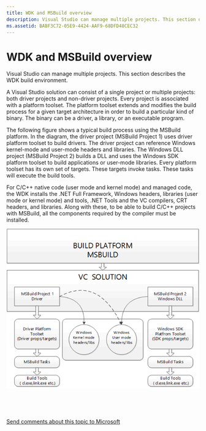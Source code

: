 ```yaml
---
title: WDK and MSBuild overview
description: Visual Studio can manage multiple projects. This section describes the WDK build environment.
ms.assetid: BABF3C72-05E9-4424-AAF9-68DFD48CEC32
---
```


# WDK and MSBuild overview


Visual Studio can manage multiple projects. This section describes the WDK build environment.

A Visual Studio solution can consist of a single project or multiple projects: both driver projects and non-driver projects. Every project is associated with a platform toolset. The platform toolset extends and modifies the build process for a given target architecture in order to build a particular kind of binary. The binary can be a driver, a library, or an executable program.

The following figure shows a typical build process using the MSBuild platform. In the diagram, the driver project (MSBuild Project 1) uses driver platform toolset to build drivers. The driver project can reference Windows kernel-mode and user-mode headers and libraries. The Windows DLL project (MSBuild Project 2) builds a DLL and uses the Windows SDK platform toolset to build applications or user-mode libraries. Every platform toolset has its own set of targets. These targets invoke tasks. These tasks will execute the build tools.

For C/C++ native code (user mode and kernel mode) and managed code, the WDK installs the .NET Full Framework, Windows headers, libraries (user mode or kernel mode) and tools, .NET Tools and the VC compilers, CRT headers, and libraries. Along with these, to be able to build C/C++ projects with MSBuild, all the components required by the compiler must be installed.

![figure shows the wdk and msbuild platform for a visual studio driver solution.](images/build-platform-msbuild.png)

 

 

[Send comments about this topic to Microsoft](mailto:wsddocfb@microsoft.com?subject=Documentation%20feedback%20[devtest\devtest]:%20WDK%20and%20MSBuild%20overview%20%20RELEASE:%20%2811/17/2016%29&body=%0A%0APRIVACY%20STATEMENT%0A%0AWe%20use%20your%20feedback%20to%20improve%20the%20documentation.%20We%20don't%20use%20your%20email%20address%20for%20any%20other%20purpose,%20and%20we'll%20remove%20your%20email%20address%20from%20our%20system%20after%20the%20issue%20that%20you're%20reporting%20is%20fixed.%20While%20we're%20working%20to%20fix%20this%20issue,%20we%20might%20send%20you%20an%20email%20message%20to%20ask%20for%20more%20info.%20Later,%20we%20might%20also%20send%20you%20an%20email%20message%20to%20let%20you%20know%20that%20we've%20addressed%20your%20feedback.%0A%0AFor%20more%20info%20about%20Microsoft's%20privacy%20policy,%20see%20http://privacy.microsoft.com/default.aspx. "Send comments about this topic to Microsoft")





